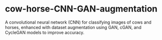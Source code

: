 # cow-horse-CNN-GAN-augmentation
A convolutional neural network (CNN) for classifying images of cows and horses, enhanced with dataset augmentation using GAN, cGAN, and CycleGAN models to improve accuracy.

